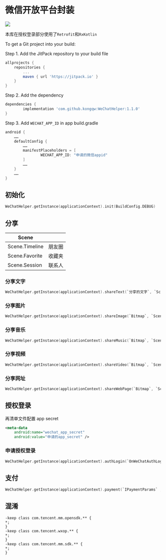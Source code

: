 # 微信开放平台封装

[![](https://jitpack.io/v/kongqw/WeChatHelper.svg)](https://jitpack.io/#kongqw/WeChatHelper)

本库在授权登录部分使用了`Retrofit`和`RxKotlin`

To get a Git project into your build:

Step 1. Add the JitPack repository to your build file

``` gradle
allprojects {
    repositories {
        ...
        maven { url 'https://jitpack.io' }
    }
}
```

Step 2. Add the dependency

``` gradle
dependencies {
        implementation 'com.github.kongqw:WeChatHelper:1.1.0'
}
```

Step 3. Add `WECHAT_APP_ID` in app build.gradle

``` gradle
android {
    ……
    defaultConfig {
        ……
        manifestPlaceholders = [
                WECHAT_APP_ID: "申请的微信appid"
        ]
        ……
    }
    ……
}
```

## 初始化

``` kotlin
WeChatHelper.getInstance(applicationContext).init(BuildConfig.DEBUG)
```

## 分享

| Scene | |
| --- | --- |
| Scene.Timeline | 朋友圈 |
| Scene.Favorite | 收藏夹 |
| Scene.Session | 联系人 |

### 分享文字

``` kotlin
WeChatHelper.getInstance(applicationContext).shareText(`分享的文字`, `Scene`, `OnWeChatShareListener`)
```

### 分享图片

``` kotlin
WeChatHelper.getInstance(applicationContext).shareImage(`Bitmap`, `Scene`, `OnWeChatShareListener`)
```

### 分享音乐

``` kotlin
WeChatHelper.getInstance(applicationContext).shareMusic(`Bitmap`, `Scene`, `音乐链接`, `分享音乐名称`, `分享音乐描述`, `OnWeChatShareListener`)
```

### 分享视频

``` kotlin
WeChatHelper.getInstance(applicationContext).shareVideo(`Bitmap`, `Scene`, `视频链接`, `分享视频名称`, `分享视频描述`, `OnWeChatShareListener`)
```

### 分享网址

``` kotlin
WeChatHelper.getInstance(applicationContext).shareWebPage(`Bitmap`, `Scene`, `网址链接`, `分享网址名称`, `分享网址描述`, `OnWeChatShareListener`)
```


## 授权登录

再清单文件配置 app secret

``` xml
<meta-data
    android:name="wechat_app_secret"
    android:value="申请的app_secret" />
```

### 申请授权登录

``` kotlin
WeChatHelper.getInstance(applicationContext).authLogin(`OnWeChatAuthLoginListener`)
```


## 支付

``` kotlin
WeChatHelper.getInstance(applicationContext).payment(`IPaymentParams` ,`OnWeChatPaymentListener`)
```

## 混淆

```
-keep class com.tencent.mm.opensdk.** {
*;
}
-keep class com.tencent.wxop.** {
*;
}
-keep class com.tencent.mm.sdk.** {
*;
}
```